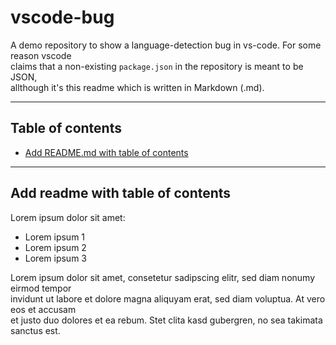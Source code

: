# vscode-bug

A demo repository to show a language-detection bug in vs-code. For some reason vscode  
claims that a non-existing `package.json` in the repository is meant to be JSON,  
allthough it's this readme which is written in Markdown (.md).

<hr>

## Table of contents

  * [Add README.md with table of contents](#add-readme-with-toc)

<hr>

<a id="add-readme-with-toc"></a>
## Add readme with table of contents

Lorem ipsum dolor sit amet:

 * Lorem ipsum 1
 * Lorem ipsum 2
 * Lorem ipsum 3

Lorem ipsum dolor sit amet, consetetur sadipscing elitr, sed diam nonumy eirmod tempor  
invidunt ut labore et dolore magna aliquyam erat, sed diam voluptua. At vero eos et accusam  
et justo duo dolores et ea rebum. Stet clita kasd gubergren, no sea takimata sanctus est.
